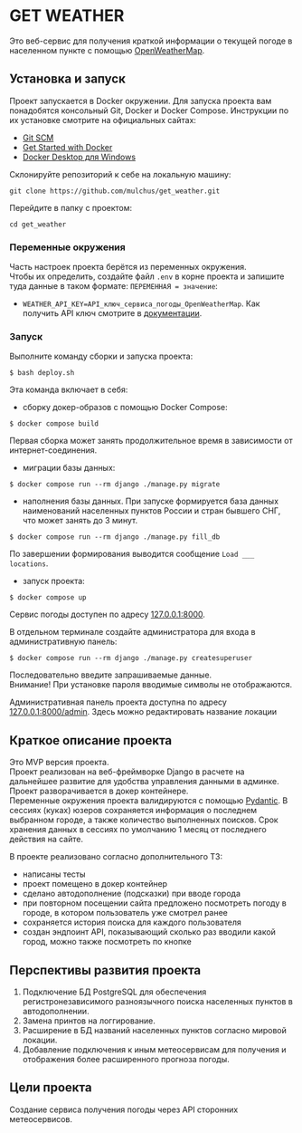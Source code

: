 # GET WEATHER

Это веб-сервис для получения краткой информации о текущей погоде в населенном пункте с помощью [OpenWeatherMap](https://openweathermap.org/api/one-call-3#start).


## Установка и запуск

Проект запускается в Docker окружении. Для запуска проекта вам понадобятся консольный Git, Docker и Docker Compose. 
Инструкции по их установке смотрите на официальных сайтах:
- [Git SCM](https://git-scm.com/)
- [Get Started with Docker](https://www.docker.com/get-started/)
- [Docker Desktop для Windows](https://www.docker.com/products/docker-desktop/)

Склонируйте репозиторий к себе на локальную машину:
```shell
git clone https://github.com/mulchus/get_weather.git
```

Перейдите в папку с проектом:
```shell
cd get_weather
```


### Переменные окружения

Часть настроек проекта берётся из переменных окружения.  
Чтобы их определить, создайте файл `.env` в корне проекта и запишите туда данные в таком формате: `ПЕРЕМЕННАЯ = значение`:  
- `WEATHER_API_KEY=API_ключ_сервиса_погоды_OpenWeatherMap`. Как получить API ключ смотрите в [документации](https://openweathermap.org/api/one-call-3#start).

### Запуск

Выполните команду сборки и запуска проекта:

```shell
$ bash deploy.sh
```
Эта команда включает в себя:
- сборку докер-образов с помощью Docker Сompose:

```shell
$ docker compose build
```
Первая сборка может занять продолжительное время в зависимости от интернет-соединения.

- миграции базы данных:

```shell
$ docker compose run --rm django ./manage.py migrate
```

- наполнения базы данных. При запуске формируется база данных наименований населенных пунктов России и стран бывшего СНГ, что может занять до 3 минут. 

```shell
$ docker compose run --rm django ./manage.py fill_db
```
По завершении формирования выводится сообщение `Load ___ locations`.

- запуск проекта:

```shell
$ docker compose up
```
Сервис погоды доступен по адресу [127.0.0.1:8000](http://127.0.0.1:8000).


В отдельном терминале создайте администратора для входа в административную панель:

```shell
$ docker compose run --rm django ./manage.py createsuperuser
```
Последовательно введите запрашиваемые данные.  
Внимание! При установке пароля вводимые символы не отображаются. 

Административная панель проекта доступна по адресу [127.0.0.1:8000/admin](http://127.0.0.1:8000/admin). Здесь можно редактировать название локации


## Краткое описание проекта

Это MVP версия проекта.  
Проект реализован на веб-фреймворке Django в расчете на дальнейшее развитие для удобства управления данными в админке.  
Проект разворачивается в докер контейнере.  
Переменные окружения проекта валидируются с помощью [Pydantic](https://pydantic-docs.helpmanual.io/).
В сессиях (куках) юзеров сохраняется информация о последнем выбранном городе, а также количество выполненных поисков.
Срок хранения данных в сессиях по умолчанию 1 месяц от последнего действия на сайте.

В проекте реализовано согласно дополнительного ТЗ:
- написаны тесты
- проект помещено в докер контейнер
- сделано автодополнение (подсказки) при вводе города
- при повторном посещении сайта предложено посмотреть погоду в городе, в котором пользователь уже смотрел ранее
- сохраняется история поиска для каждого пользователя
- создан эндпоинт API, показывающий сколько раз вводили какой город, можно также посмотреть по кнопке


## Перспективы развития проекта

1. Подключение БД PostgreSQL для обеспечения регистронезависимого разноязычного поиска населенных пунктов в автодополнении.
2. Замена принтов на логгирование.
2. Расширение в БД названий населенных пунктов согласно мировой локации.
3. Добавление подключения к иным метеосервисам для получения и отображения более расширенного прогноза погоды.


## Цели проекта

Создание сервиса получения погоды через API сторонних метеосервисов.
